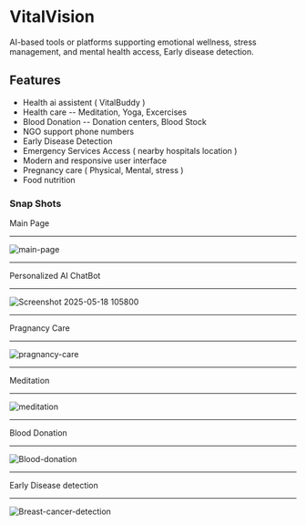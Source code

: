 <h1>VitalVision</h1>
AI-based tools or platforms supporting emotional wellness, stress management, and mental health access, Early disease detection. 

## Features

  - Health ai assistent ( VitalBuddy )
  - Health care -- Meditation, Yoga, Excercises
  - Blood Donation -- Donation centers, Blood Stock
  - NGO support phone numbers
  - Early Disease Detection
  - Emergency Services Access ( nearby hospitals location )
  - Modern and responsive user interface
  - Pregnancy care ( Physical, Mental, stress )
  - Food nutrition
<h3>Snap Shots</h3>
Main Page
<hr>

![main-page](https://github.com/user-attachments/assets/f2e01f3b-f8db-4c71-965e-d30a98ccb4fa)

<hr>
Personalized AI ChatBot
<hr>

![Screenshot 2025-05-18 105800](https://github.com/user-attachments/assets/2089b534-029d-4227-aaeb-da855121a2c6)

<hr>
Pragnancy Care
<hr>

![pragnancy-care](https://github.com/user-attachments/assets/2d5702ec-cbec-42ef-a1d2-67090f36cd63)

<hr>
Meditation
<hr>

![meditation](https://github.com/user-attachments/assets/9e45c05a-ad2c-4585-8c64-24d5edf06598)

<hr>
Blood Donation
<hr>

![Blood-donation](https://github.com/user-attachments/assets/1bc2fbd0-f81c-4900-8b1d-5aeea754f31e)

<hr>
Early Disease detection
<hr>

![Breast-cancer-detection](https://github.com/user-attachments/assets/3e23fbe0-b31f-41ee-a58c-ef5812e2c7ea)


